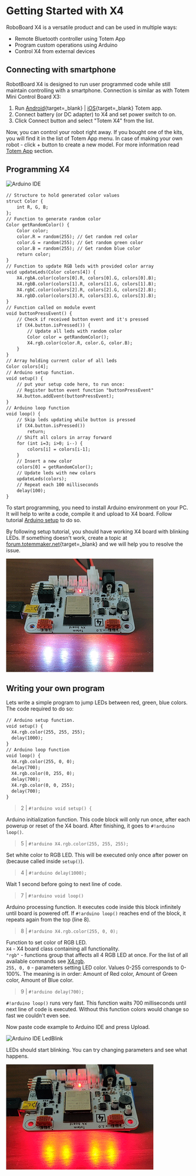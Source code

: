 # Getting Started with X4

RoboBoard X4 is a versatile product and can be used in multiple ways:  

* Remote Bluetooth controller using Totem App  
* Program custom operations using Arduino  
* Control X4 from external devices

## Connecting with smartphone

RobotBoard X4 is designed to run user programmed code while still maintain controlling with a smartphone. Connection is similar as with Totem Mini Control Board X3:

1. Run [Android](https://play.google.com/store/apps/details?id=lt.aldrea.karolis.totemandroid&hl=en&gl=US){target=_blank} | [iOS](https://apps.apple.com/us/app/totemmaker/id1440494243){target=_blank} Totem app.
1. Connect battery (or DC adapter) to X4 and set power switch to on.
1. Click Connect button and select "Totem X4" from the list.

Now, you can control your robot right away. If you bought one of the kits, you will find it in the list of Totem App menu. In case of making your own robot - click + button to create a new model. For more information read [Totem App](/remote-control/app/) section.

## Programming X4

![Arduino IDE](/assets/images/arduino-ide-image1.png)

```arduino
// Structure to hold generated color values
struct Color {
    int R, G, B;
};
// Function to generate random color
Color getRandomColor() {
    Color color;
    color.R = random(255); // Get random red color
    color.G = random(255); // Get random green color
    color.B = random(255); // Get random blue color
    return color;
}
// Function to update RGB leds with provided color array
void updateLeds(Color colors[4]) {
    X4.rgbA.color(colors[0].R, colors[0].G, colors[0].B);
    X4.rgbB.color(colors[1].R, colors[1].G, colors[1].B);
    X4.rgbC.color(colors[2].R, colors[2].G, colors[2].B);
    X4.rgbD.color(colors[3].R, colors[3].G, colors[3].B);
}
// Function called on module event
void buttonPressEvent() {
    // Check if received button event and it's pressed
    if (X4.button.isPressed()) {
        // Update all leds with random color
        Color color = getRandomColor();
        X4.rgb.color(color.R, color.G, color.B);
    }
}
// Array holding current color of all leds
Color colors[4];
// Arduino setup function.
void setup() {
    // put your setup code here, to run once:
    // Register button event function "buttonPressEvent"
    X4.button.addEvent(buttonPressEvent);
}
// Arduino loop function
void loop() {
    // Skip leds updating while button is pressed
    if (X4.button.isPressed())
        return;
    // Shift all colors in array forward
    for (int i=3; i>0; i--) {
        colors[i] = colors[i-1];
    }
    // Insert a new color
    colors[0] = getRandomColor();
    // Update leds with new colors
    updateLeds(colors);
    // Repeat each 100 milliseconds
    delay(100);
}
```

To start programming, you need to install Arduino environment on your PC. It will help to write a code, compile it and upload to X4 board. Follow tutorial [Arduino setup](/setup) to do so.

By following setup tutorial, you should have working X4 board with blinking LEDs. If something doesn't work, create a topic at [forum.totemmaker.net](https://forum.totemmaker.net){target=_blank} and we will help you to resolve the issue.

![Module X4 LedBlink](/assets/images/module_04_LedBlink.gif)

## Writing your own program

Lets write a simple program to jump LEDs between red, green, blue colors. The code required to do so:

```arduino linenums="1"
// Arduino setup function.
void setup() {  
  X4.rgb.color(255, 255, 255);
  delay(1000);
}
// Arduino loop function
void loop() {
  X4.rgb.color(255, 0, 0);
  delay(700);
  X4.rgb.color(0, 255, 0);
  delay(700);
  X4.rgb.color(0, 0, 255);
  delay(700);
}
```

> 2 | `#!arduino void setup() {`

Arduino initialization function. This code block will only run once, after each powerup or reset of the X4 board. After finishing, it goes to `#!arduino loop()`.

> 5 | `#!arduino X4.rgb.color(255, 255, 255);`

Set white color to RGB LED. This will be executed only once after power on (because called inside `setup()`).

> 4 | `#!arduino delay(1000);`

Wait 1 second before going to next line of code.

> 7 | `#!arduino void loop()`

Arduino processing function. It executes code inside this block infinitely until board is powered off. If `#!arduino loop()` reaches end of the block, it repeats again from the top (line 8).

> 8 | `#!arduino X4.rgb.color(255, 0, 0);`

Function to set color of RGB LED.  
`X4` - X4 board class containing all functionality.  
`"rgb"` - functions group that affects all 4 RGB LED at once. For the list of all available commands see [X4.rgb](/roboboard-x4/rgb/).  
`255, 0, 0` - parameters setting LED color. Values 0-255 corresponds to 0-100%. The meaning is in order: Amount of Red color, Amount of Green color, Amount of Blue color.  

> 9 | `#!arduino delay(700);`

`#!arduino loop()` runs very fast. This function waits 700 milliseconds until next line of code is executed. Without this function colors would change so fast we couldn't even see.

Now paste code example to Arduino IDE and press Upload.

![Arduino IDE LedBlink](/assets/images/arduino-ide-led-example.gif)

LEDs should start blinking. You can try changing parameters and see what happens.

![Module X4 LedBlink](/assets/images/module_04_LedBlink2.gif)
